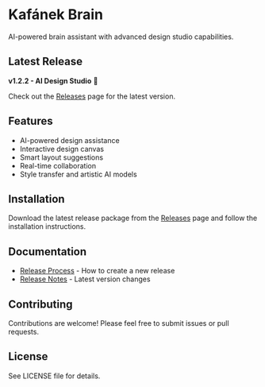 # Kafánek Brain

AI-powered brain assistant with advanced design studio capabilities.

## Latest Release

**v1.2.2 - AI Design Studio** 🎨

Check out the [Releases](https://github.com/Kafanek/kafanek-brain/releases) page for the latest version.

## Features

- AI-powered design assistance
- Interactive design canvas
- Smart layout suggestions
- Real-time collaboration
- Style transfer and artistic AI models

## Installation

Download the latest release package from the [Releases](https://github.com/Kafanek/kafanek-brain/releases) page and follow the installation instructions.

## Documentation

- [Release Process](RELEASE_PROCESS.md) - How to create a new release
- [Release Notes](RELEASE_NOTES_v1.2.2.md) - Latest version changes

## Contributing

Contributions are welcome! Please feel free to submit issues or pull requests.

## License

See LICENSE file for details.
